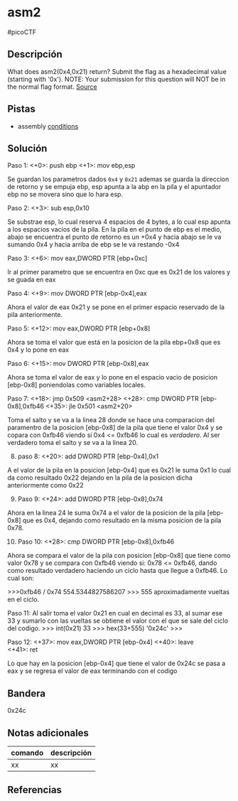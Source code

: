 # asm2
#picoCTF 
## Descripción
What does asm2(0x4,0x21) return? Submit the flag as a hexadecimal value (starting with '0x'). NOTE: Your submission for this question will NOT be in the normal flag format. [Source](https://jupiter.challenges.picoctf.org/static/7e3eb2f90200ac88126f62ceb4bc3948/test.S)

## Pistas 
+ assembly [conditions](https://www.tutorialspoint.com/assembly_programming/assembly_conditions.htm)

## Solución
Paso 1:
	<+0>:   push   ebp
	<+1>:   mov    ebp,esp

Se guardan los parametros dados `0x4` y `0x21` ademas se guarda la direccion de retorno y se empuja ebp, esp apunta a la abp en la pila y el apuntador ebp no se movera sino que lo hara esp.

Paso 2:
	<+3>:   sub    esp,0x10

Se substrae esp, lo cual reserva 4 espacios de 4 bytes, a lo cual esp apunta a los espacios vacios de la pila. En la pila en el punto de ebp es el medio, abajo se encuentra el punto de retorno es un +0x4 y hacia abajo se le va sumando 0x4 y hacia arriba de ebp se le va restando -0x4

Paso 3:
	<+6>:   mov    eax,DWORD PTR [ebp+0xc]

Ir al primer parametro que se encuentra en 0xc que es 0x21 de los valores y se guada en eax

Paso 4:
	<+9>:   mov    DWORD PTR [ebp-0x4],eax

Ahora el valor de eax 0x21 y se pone en el primer espacio reservado de la pila anteriormente.

Paso 5:
	<+12>:  mov    eax,DWORD PTR [ebp+0x8]

Ahora se toma el valor que está en la posicion de la pila ebp+0x8 que es 0x4 y lo pone en eax

Paso 6:
	<+15>:  mov    DWORD PTR [ebp-0x8],eax

Ahora se toma el valor de eax y lo pone en el espacio vacio de posicion [ebp-0x8] poniendolas como variables locales.

Paso 7:
	<+18>:  jmp    0x509 <asm2+28>
	<+28>:  cmp    DWORD PTR [ebp-0x8],0xfb46
	<+35>:  jle    0x501 <asm2+20>

Toma el salto y se va a la linea 28 donde se hace una comparacion del paramentro de la posicion [ebp-0x8] de la pila que tiene el valor 0x4 y se copara con 0xfb46 viendo si 0x4 <= 0xfb46 lo cual es _verdadero_. Al ser verdadero toma el salto y se va a la linea 20.

8.  paso 8:
	<+20>:  add    DWORD PTR [ebp-0x4],0x1

A el valor de la pila en la posicion [ebp-0x4] que es 0x21 le suma 0x1 lo cual da como resultado 0x22 dejando en la pila de la posicion dicha anteriormente como 0x22

9.  Paso 9:
	<+24>:  add    DWORD PTR [ebp-0x8],0x74

Ahora en la linea 24 le suma 0x74 a el valor de la posicion de la pila [ebp-0x8] que es 0x4, dejando como resultado en la misma posicion de la pila 0x78.

10.  Paso 10:
	<+28>:  cmp    DWORD PTR [ebp-0x8],0xfb46

Ahora se compara el valor de la pila con posicion [ebp-0x8] que tiene como valor 0x78 y se compara con 0xfb46 viendo si: 0x78 <= 0xfb46, dando como resultado verdadero haciendo un ciclo hasta que llegue a 0xfb46. Lo cual son:

\>>>0xfb46 / 0x74
554.5344827586207
\>>> 
555 aproximadamente vueltas en el ciclo.

Paso 11: Al salir toma el valor 0x21 en cual en decimal es 33, al sumar ese 33 y sumarlo con las vueltas se obtiene el valor con el que se sale del ciclo del codigo.
\>>> int(0x21)
33
\>>> hex(33+555)
'0x24c'
\>>> 

Paso 12:
	<+37>:  mov    eax,DWORD PTR [ebp-0x4]
	<+40>:  leave  
	<+41>:  ret

Lo que hay en la posicion [ebp-0x4] que tiene el valor de 0x24c se pasa a eax y se regresa el valor de eax terminando con el codigo

## Bandera
0x24c

## Notas adicionales
| comando | descripción |
|------------|---------------|
| xx | xx |

## Referencias
